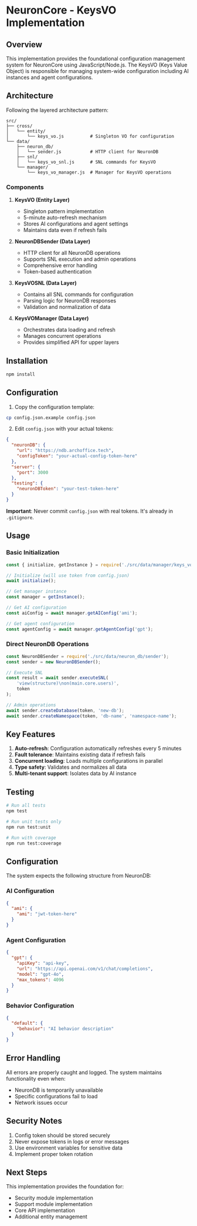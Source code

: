 # NeuronCore - KeysVO Implementation

## Overview

This implementation provides the foundational configuration management system for NeuronCore using JavaScript/Node.js. The KeysVO (Keys Value Object) is responsible for managing system-wide configuration including AI instances and agent configurations.

## Architecture

Following the layered architecture pattern:

```
src/
├── cross/
│   └── entity/
│       └── keys_vo.js          # Singleton VO for configuration
└── data/
    ├── neuron_db/
    │   └── sender.js           # HTTP client for NeuronDB
    ├── snl/
    │   └── keys_vo_snl.js      # SNL commands for KeysVO
    └── manager/
        └── keys_vo_manager.js  # Manager for KeysVO operations
```

### Components

1. **KeysVO (Entity Layer)**
   - Singleton pattern implementation
   - 5-minute auto-refresh mechanism
   - Stores AI configurations and agent settings
   - Maintains data even if refresh fails

2. **NeuronDBSender (Data Layer)**
   - HTTP client for all NeuronDB operations
   - Supports SNL execution and admin operations
   - Comprehensive error handling
   - Token-based authentication

3. **KeysVOSNL (Data Layer)**
   - Contains all SNL commands for configuration
   - Parsing logic for NeuronDB responses
   - Validation and normalization of data

4. **KeysVOManager (Data Layer)**
   - Orchestrates data loading and refresh
   - Manages concurrent operations
   - Provides simplified API for upper layers

## Installation

```bash
npm install
```

## Configuration

1. Copy the configuration template:
```bash
cp config.json.example config.json
```

2. Edit `config.json` with your actual tokens:
```json
{
  "neuronDB": {
    "url": "https://ndb.archoffice.tech",
    "configToken": "your-actual-config-token-here"
  },
  "server": {
    "port": 3000
  },
  "testing": {
    "neuronDBToken": "your-test-token-here"
  }
}
```

**Important**: Never commit `config.json` with real tokens. It's already in `.gitignore`.

## Usage

### Basic Initialization

```javascript
const { initialize, getInstance } = require('./src/data/manager/keys_vo_manager');

// Initialize (will use token from config.json)
await initialize();

// Get manager instance
const manager = getInstance();

// Get AI configuration
const aiConfig = await manager.getAIConfig('ami');

// Get agent configuration
const agentConfig = await manager.getAgentConfig('gpt');
```

### Direct NeuronDB Operations

```javascript
const NeuronDBSender = require('./src/data/neuron_db/sender');
const sender = new NeuronDBSender();

// Execute SNL
const result = await sender.executeSNL(
    'view(structure)\non(main.core.users)',
    token
);

// Admin operations
await sender.createDatabase(token, 'new-db');
await sender.createNamespace(token, 'db-name', 'namespace-name');
```

## Key Features

1. **Auto-refresh**: Configuration automatically refreshes every 5 minutes
2. **Fault tolerance**: Maintains existing data if refresh fails
3. **Concurrent loading**: Loads multiple configurations in parallel
4. **Type safety**: Validates and normalizes all data
5. **Multi-tenant support**: Isolates data by AI instance

## Testing

```bash
# Run all tests
npm test

# Run unit tests only
npm run test:unit

# Run with coverage
npm run test:coverage
```

## Configuration

The system expects the following structure from NeuronDB:

### AI Configuration
```json
{
  "ami": {
    "ami": "jwt-token-here"
  }
}
```

### Agent Configuration
```json
{
  "gpt": {
    "apiKey": "api-key",
    "url": "https://api.openai.com/v1/chat/completions",
    "model": "gpt-4o",
    "max_tokens": 4096
  }
}
```

### Behavior Configuration
```json
{
  "default": {
    "behavior": "AI behavior description"
  }
}
```

## Error Handling

All errors are properly caught and logged. The system maintains functionality even when:
- NeuronDB is temporarily unavailable
- Specific configurations fail to load
- Network issues occur

## Security Notes

1. Config token should be stored securely
2. Never expose tokens in logs or error messages
3. Use environment variables for sensitive data
4. Implement proper token rotation

## Next Steps

This implementation provides the foundation for:
- Security module implementation
- Support module implementation  
- Core API implementation
- Additional entity management
